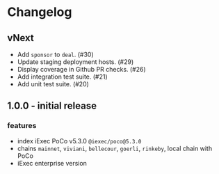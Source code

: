 # Changelog

## vNext
- Add `sponsor` to `deal`. (#30)
- Update staging deployment hosts. (#29)
- Display coverage in Github PR checks. (#26)
- Add integration test suite. (#21)
- Add unit test suite. (#20)

## 1.0.0 - initial release

### features

- index iExec PoCo v5.3.0 `@iexec/poco@5.3.0`
- chains `mainnet`, `viviani`, `bellecour`, `goerli`, `rinkeby`, local chain with PoCo
- iExec enterprise version
